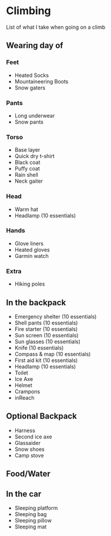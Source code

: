 # Climbing

List of what I take when going on a climb

## Wearing day of

### Feet
* Heated Socks
* Mountaineering Boots
* Snow gaters

### Pants
* Long underwear
* Snow pants

### Torso
* Base layer
* Quick dry t-shirt
* Black coat
* Puffy coat
* Rain shell
* Neck gaiter

### Head
* Warm hat
* Headlamp (10 essentials)

### Hands
* Glove liners
* Heated gloves
* Garmin watch

### Extra
* Hiking poles

## In the backpack
* Emergency shelter (10 essentials)
* Shell pants (10 essentials)
* Fire starter (10 essentials)
* Sun screen (10 essentials)
* Sun glasses (10 essentials)
* Knife (10 essentials)
* Compass & map (10 essentials)
* First aid kit (10 essentials)
* Headlamp (10 essentials)
* Toilet
* Ice Axe
* Helmet
* Crampons
* inReach

## Optional Backpack
* Harness 
* Second ice axe
* Glassaider
* Snow shoes
* Camp stove

## Food/Water

## In the car
* Sleeping platform
* Sleeping bag
* Sleeping pillow
* Sleeping mat

